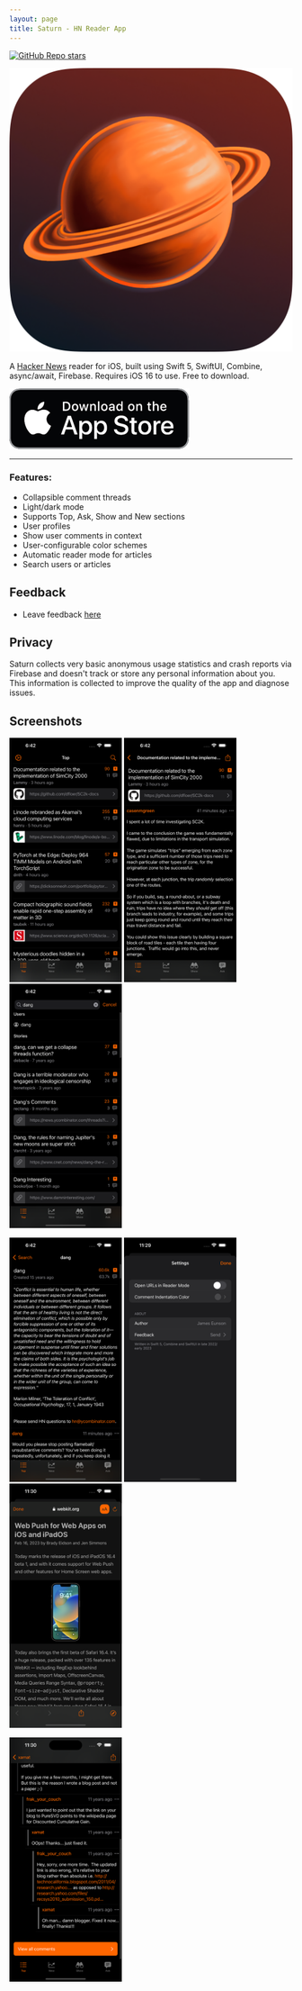 ```yaml
---
layout: page
title: Saturn - HN Reader App
---
```


[![GitHub Repo stars](https://img.shields.io/github/stars/jameseunson/Saturn?style=social)](https://github.com/jameseunson/Saturn)

![Saturn - HN Reader App icon](/assets/saturn-ios.png)

A [Hacker News](https://news.ycombinator.com/) reader for iOS, built using Swift 5, SwiftUI, Combine, async/await, Firebase. Requires iOS 16 to use. Free to download.

[![Download Saturn on the App Store](/assets/badge.png)](https://apps.apple.com/app/id1671969287)

<hr />

### Features:

* Collapsible comment threads
* Light/dark mode
* Supports Top, Ask, Show and New sections
* User profiles
* Show user comments in context
* User-configurable color schemes
* Automatic reader mode for articles
* Search users or articles

## Feedback

* Leave feedback [here](https://docs.google.com/forms/d/e/1FAIpQLScauDWRwuby4-I7iUQN9M_q3hCMYFbRbEQPmpct0b6sj66q4A/viewform)

## Privacy

Saturn collects very basic anonymous usage statistics and crash reports via Firebase and doesn't track or store any personal information about you. This information is collected to improve the quality of the app and diagnose issues.

## Screenshots

<a href="/assets/ss1.png"><img src="/assets/ss1.png" width="200" height="434" alt="Saturn - HN Reader App - Screenshot 1" /></a>
<a href="/assets/ss2.png"><img src="/assets/ss2.png" width="200" height="434" alt="Saturn - HN Reader App - Screenshot 2" /></a>
<a href="/assets/ss3.png"><img src="/assets/ss3.png" width="200" height="434" alt="Saturn - HN Reader App - Screenshot 3" /></a>

<a href="/assets/ss4.png"><img src="/assets/ss4.png" width="200" height="434" alt="Saturn - HN Reader App - Screenshot 4" /></a>
<a href="/assets/ss5.png"><img src="/assets/ss5.png" width="200" height="434" alt="Saturn - HN Reader App - Screenshot 5" /></a>
<a href="/assets/ss6.png"><img src="/assets/ss6.png" width="200" height="434" alt="Saturn - HN Reader App - Screenshot 6" /></a>

<a href="/assets/ss7.png"><img src="/assets/ss7.png" width="200" height="434" alt="Saturn - HN Reader App - Screenshot 7" /></a>
